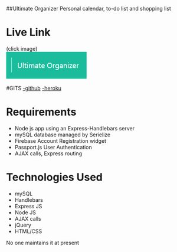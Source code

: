 ##Ultimate Organizer
Personal calendar, to-do list and shopping list

# Live Link
(click image)<br>
<a href="https://testprojecttwo.herokuapp.com/">
    <img src="organizerLogoWide.png">
</a>

#GITS
<a href="https://github.com/Project-Team4/Project2-Team-3.git">-github</a>
<a href="https://git.heroku.com/testprojecttwo.git">-heroku</a>

# Requirements
- Node js app using an Express-Handlebars server
- mySQL database managed by Serielize
- Firebase Account Registration widget
- Passport.js User Authentication
- AJAX calls, Express routing

# Technologies Used
- mySQL
- Handlebars
- Express JS
- Node JS
- AJAX calls
- jQuery
- HTML/CSS

No one maintains it at present
